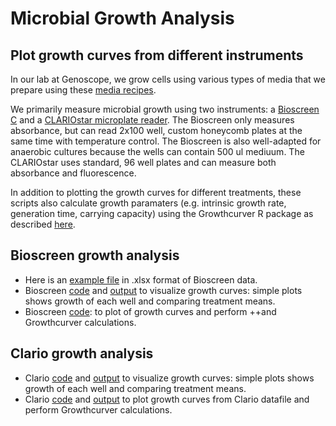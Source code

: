 # Microbial Growth Analysis

## Plot growth curves from different instruments
In our lab at Genoscope, we grow cells using various types of media that we prepare using these [media recipes](https://github.com/actolonen/Analysis_Lab/blob/main/Growth/Media_Recipes).

We primarily measure microbial growth using two instruments: a [Bioscreen C](https://www.bioscreen.fi/) and a [CLARIOstar microplate reader](https://www.bmglabtech.com/en/clariostar-plus/). The Bioscreen only measures absorbance, but can read 2x100 well, custom honeycomb plates at the same time with temperature control. The Bioscreen is also well-adapted for anaerobic cultures because the wells can contain 500 ul mediuum. The CLARIOstar uses standard, 96 well plates and can measure both absorbance and fluorescence. 


In addition to plotting the growth curves for different treatments, these scripts also calculate growth paramaters (e.g. intrinsic growth rate, generation time, carrying capacity) using the Growthcurver R package as described [here](https://github.com/actolonen/Analysis_Lab/blob/main/Growth/Logistic_Fit/2024.02_growthcurver.md). 

## Bioscreen growth analysis
* Here is an [example file](https://github.com/actolonen/Analysis_Lab/blob/main/Growth/Data/growthData_Bioscreen.xlsx) in .xlsx format of Bioscreen data.
* Bioscreen [code](https://github.com/actolonen/Analysis_Lab/blob/main/Growth/Code/plotGrowth_means_Bioscreen.qmd) and [output](https://github.com/actolonen/Analysis_Lab/blob/main/Growth/Code/plotGrowth_means_Bioscreen.html) to visualize growth curves: simple plots shows growth of each well and comparing treatment means.
* Bioscreen [code](https://github.com/actolonen/Analysis_Lab/blob/main/Growth/Data/2024.08_cphyWT_butanol.qmd): to plot of growth curves and perform ++and Growthcurver calculations.

## Clario growth analysis
* Clario [code](https://github.com/actolonen/Analysis_Lab/blob/main/Growth/Code/plotGrowth_means.qmd) and [output](https://github.com/actolonen/Analysis_Lab/blob/main/Growth/Code/plotGrowth_means.html) to visualize growth curves: simple plots shows growth of each well and comparing treatment means.
* Clario [code](https://github.com/actolonen/Analysis_Lab/blob/main/Growth/Code/2024.08_growth_butanol_dec23.qmd) and [output](https://github.com/actolonen/Analysis_Lab/blob/main/Growth/HTML/01_2024.08_growth_butanol_dec23.html) to plot growth curves from Clario datafile and perform Growthcurver calculations.


